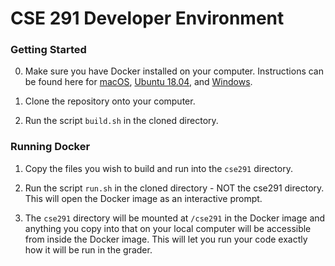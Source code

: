 # CSE 291 Developer Environment

### Getting Started

0. Make sure you have Docker installed on your computer.  Instructions can be found here for [macOS](https://docs.docker.com/docker-for-mac/install/), [Ubuntu 18.04](https://www.digitalocean.com/community/tutorials/how-to-install-and-use-docker-on-ubuntu-18-04), and [Windows](https://docs.docker.com/docker-for-windows/install/).

1. Clone the repository onto your computer.

2. Run the script `build.sh` in the cloned directory.

### Running Docker

1. Copy the files you wish to build and run into the `cse291` directory.

2. Run the script `run.sh` in the cloned directory - NOT the cse291 directory.  This will open the Docker image as an interactive prompt.

3. The `cse291` directory will be mounted at `/cse291` in the Docker image and anything you copy into that on your local computer will be accessible from inside the Docker image.  This will let you run your code exactly how it will be run in the grader.
